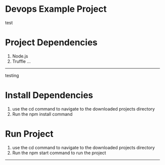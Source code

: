 # Devops Example Project
test
# Project Dependencies
1. Node.js
2. Truffle
...
---
testing
# Install Dependencies
1. use the cd command to navigate to the downloaded projects directory
2. Run the npm install command

# Run Project
1. use the cd command to navigate to the downloaded projects directory
2. Run the npm start command to run the project

***

